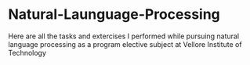 # Natural-Launguage-Processing
Here are all the tasks and extercises I performed while pursuing natural language processing as a program elective subject at Vellore Institute of Technology
